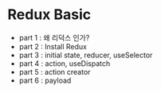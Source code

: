 # Redux Basic
- part 1 : 왜 리덕스 인가?
- part 2 : Install Redux
- part 3 : initial state, reducer, useSelector
- part 4 : action, useDispatch
- part 5 : action creator
- part 6 : payload